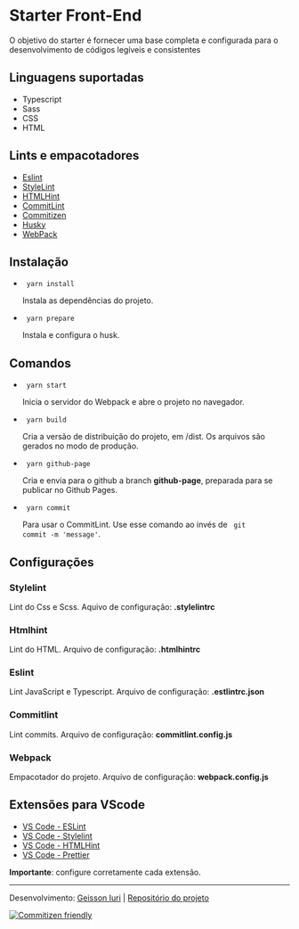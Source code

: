 # Starter Front-End
O objetivo do starter é fornecer uma base completa e configurada para o desenvolvimento de códigos legíveis e consistentes

## Linguagens suportadas

- Typescript
- Sass
- CSS
- HTML

## Lints e empacotadores

- [Eslint](https://eslint.org/)
- [StyleLint](https://stylelint.io/)
- [HTMLHint](https://htmlhint.com/)
- [CommitLint](https://github.com/conventional-changelog/commitlint)
- [Commitizen](https://commitizen-tools.github.io/commitizen/)
- [Husky](https://typicode.github.io/husky/#/)
- [WebPack](https://webpack.js.org/)

## Instalação

- <code> yarn install </code>

  Instala as dependências do projeto.

- <code> yarn prepare </code>

  Instala e configura o husk.

## Comandos

- <code> yarn start </code>

  Inicia o servidor do Webpack e abre o projeto no navegador.

- <code> yarn build </code>

  Cria a versão de distribuição do projeto, em /dist.
  Os arquivos são gerados no modo de produção.

- <code> yarn github-page </code>

  Cria e envia para o github a branch __github-page__, preparada para se publicar no Github Pages.

- <code> yarn commit </code>

  Para usar o CommitLint.
  Use esse comando ao invés de <code> git commit -m 'message'</code>.

## Configurações

### Stylelint
Lint do Css e Scss.
Aquivo de configuração: **.stylelintrc**

### Htmlhint
Lint do HTML.
Arquivo de configuração: **.htmlhintrc**

### Eslint
Lint JavaScript e Typescript.
Arquivo de configuração: **.estlintrc.json**

### Commitlint
Lint commits.
Arquivo de configuração: **commitlint.config.js**

### Webpack
Empacotador do projeto.
Arquivo de configuração: **webpack.config.js**

## Extensões para VScode

- [VS Code - ESLint](https://marketplace.visualstudio.com/items?itemName=dbaeumer.vscode-eslint)
- [VS Code - Stylelint](https://marketplace.visualstudio.com/items?itemName=stylelint.vscode-stylelint)
- [VS Code - HTMLHint](https://marketplace.visualstudio.com/items?itemName=mkaufman.HTMLHint)
- [VS Code - Prettier](https://marketplace.visualstudio.com/items?itemName=esbenp.prettier-vscode)

__Importante__: configure corretamente cada extensão.

---

Desenvolvimento: [Geisson Iuri](mailto:geissoniuri@gmail.com) | [Repositório do projeto](https://github.com/geisson/starter-frontend)



[![Commitizen friendly](https://img.shields.io/badge/commitizen-friendly-brightgreen.svg)](http://commitizen.github.io/cz-cli/)
